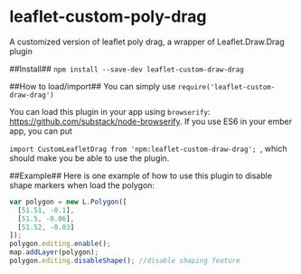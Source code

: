 # leaflet-custom-poly-drag
A customized version of leaflet poly drag, a wrapper of Leaflet.Draw.Drag plugin

##Install##
```npm install --save-dev leaflet-custom-draw-drag```

##How to load/import##
You can simply use ```require('leaflet-custom-draw-drag')```

You can load this plugin in your app using `browserify`: https://github.com/substack/node-browserify. If you use ES6 in your ember app, you can put 

```import CustomLeafletDrag from 'npm:leaflet-custom-draw-drag'; ```, which should make you be able to use the plugin.

##Example##
Here is one example of how to use this plugin to disable shape markers when load the polygon:
``` javascript 
var polygon = new L.Polygon([
  [51.51, -0.1],
  [51.5, -0.06],
  [51.52, -0.03]
]);
polygon.editing.enable();
map.addLayer(polygon);
polygon.editing.disableShape(); //disable shaping feature
```


